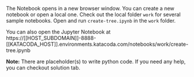 The Notebook opens in a new browser window. You can create a new notebook or open a local one. Check out the local folder `work` for several sample notebooks. Open and run `create-tree.ipynb` in the `work` folder.

You can also open the Jupyter Notebook at https://[[HOST_SUBDOMAIN]]-8888-[[KATACODA_HOST]].environments.katacoda.com/notebooks/work/create-tree.ipynb

**Note:**
There are placeholder(s) to write python code. If you need any help, you can checkout solution tab.